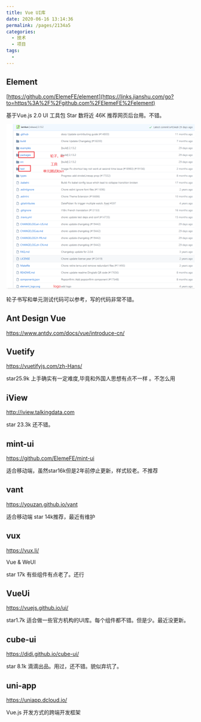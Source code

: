 ```yaml
---
title: Vue UI库
date: 2020-06-16 13:14:36
permalink: /pages/2134a5
categories: 
  - 技术
  - 项目
tags: 
  - 
---
```

##  Element 

 [https://github.com/ElemeFE/element](https://links.jianshu.com/go?to=https%3A%2F%2Fgithub.com%2FElemeFE%2Felement) 

 基于Vue.js 2.0 UI 工具包    Star 数将近 46K   推荐网页后台用。不错。

![a6](../img/a6.jpg)

轮子书写和单元测试代码可以参考，写的代码非常不错。

## Ant Design Vue

https://www.antdv.com/docs/vue/introduce-cn/

##  Vuetify 

https://vuetifyjs.com/zh-Hans/

 star25.9k  上手确实有一定难度,毕竟和外国人思想有点不一样 。不怎么用

## iView    

 http://iview.talkingdata.com 

star 23.3k 还不错。

## mint-ui

https://github.com/ElemeFE/mint-ui

适合移动端，虽然star16k但是2年前停止更新，样式较老。不推荐

## vant

https://youzan.github.io/vant 

适合移动端 star 14k推荐，最近有维护

## vux

 https://vux.li/ 

 Vue & WeUI         

star 17k    有些组件有点老了。还行

## VueUi 

 https://vuejs.github.io/ui/ 

star1.7k 适合做一些官方机构的UI库。每个组件都不错。但是少。最近没更新。

## cube-ui

  https://didi.github.io/cube-ui/ 

star 8.1k 滴滴出品。用过，还不错。貌似弃坑了。

## uni-app

https://uniapp.dcloud.io/

 Vue.js 开发方式的跨端开发框架